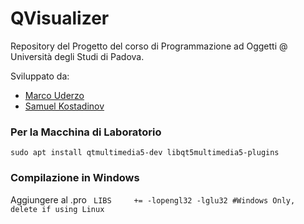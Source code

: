 # QVisualizer
Repository del Progetto del corso di Programmazione ad Oggetti @ Università degli Studi di Padova. 

Sviluppato da:
- [Marco Uderzo](https://github.com/marcouderzo)
- [Samuel Kostadinov](https://github.com/Neskelogth)



### Per la Macchina di Laboratorio 
`sudo apt install qtmultimedia5-dev libqt5multimedia5-plugins`

### Compilazione in Windows
Aggiungere al .pro ` LIBS     += -lopengl32 -lglu32 #Windows Only, delete if using Linux`
